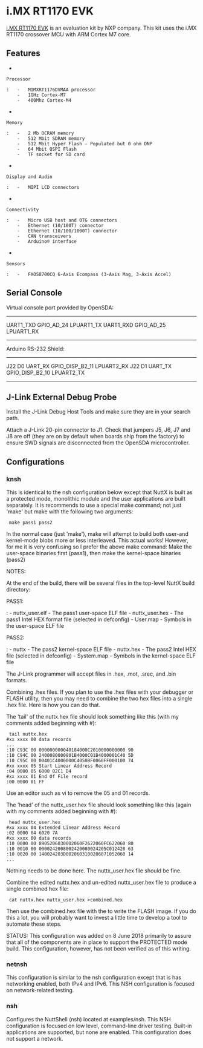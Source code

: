 i.MX RT1170 EVK
===============

[i.MX RT1170
EVK](https://www.nxp.com/design/development-boards/i-mx-evaluation-and-development-boards/mimxRT1170-evk-i-mx-RT1170-evaluation-kit:MIMXRT1170-EVK)
is an evaluation kit by NXP company. This kit uses the i.MX RT1170
crossover MCU with ARM Cortex M7 core.

Features
--------

-   

    Processor

    :   -   MIMXRT1176DVMAA processor
        -   1GHz Cortex-M7
        -   400Mhz Cortex-M4

-   

    Memory

    :   -   2 Mb OCRAM memory
        -   512 Mbit SDRAM memory
        -   512 Mbit Hyper Flash - Populated but 0 ohm DNP
        -   64 Mbit QSPI Flash
        -   TF socket for SD card

-   

    Display and Audio

    :   -   MIPI LCD connectors

-   

    Connectivity

    :   -   Micro USB host and OTG connectors
        -   Ethernet (10/100T) connector
        -   Ethernet (10/100/1000T) connector
        -   CAN transceivers
        -   Arduino® interface

-   

    Sensors

    :   -   FXOS8700CQ 6-Axis Ecompass (3-Axis Mag, 3-Axis Accel)

Serial Console
--------------

Virtual console port provided by OpenSDA:

  ------------ -------------- -------------
  UART1\_TXD   GPIO\_AD\_24   LPUART1\_TX
  UART1\_RXD   GPIO\_AD\_25   LPUART1\_RX
  ------------ -------------- -------------

Arduino RS-232 Shield:

  ----- ---- ---------- -------------------- -------------
  J22   D0   UART\_RX   GPIO\_DISP\_B2\_11   LPUART2\_RX
  J22   D1   UART\_TX   GPIO\_DISP\_B2\_10   LPUART2\_TX
  ----- ---- ---------- -------------------- -------------

J-Link External Debug Probe
---------------------------

Install the J-Link Debug Host Tools and make sure they are in your
search path.

Attach a J-Link 20-pin connector to J1. Check that jumpers J5, J6, J7
and J8 are off (they are on by default when boards ship from the
factory) to ensure SWD signals are disconnected from the OpenSDA
microcontroller.

Configurations
--------------

### knsh

This is identical to the nsh configuration below except that NuttX is
built as a protected mode, monolithic module and the user applications
are built separately. It is recommends to use a special make command;
not just \'make\' but make with the following two arguments:

``` {.console}
 make pass1 pass2
```

In the normal case (just \'make\'), make will attempt to build both
user-and kernel-mode blobs more or less interleaved. This actual works!
However, for me it is very confusing so I prefer the above make command:
Make the user-space binaries first (pass1), then make the kernel-space
binaries (pass2)

NOTES:

At the end of the build, there will be several files in the top-level
NuttX build directory:

PASS1:

:   -   nuttx\_user.elf - The pass1 user-space ELF file
    -   nuttx\_user.hex - The pass1 Intel HEX format file (selected in
        defconfig)
    -   User.map - Symbols in the user-space ELF file

PASS2:

:   -   nuttx - The pass2 kernel-space ELF file
    -   nuttx.hex - The pass2 Intel HEX file (selected in defconfig)
    -   System.map - Symbols in the kernel-space ELF file

The J-Link programmer will accept files in .hex, .mot, .srec, and .bin
formats.

Combining .hex files. If you plan to use the .hex files with your
debugger or FLASH utility, then you may need to combine the two hex
files into a single .hex file. Here is how you can do that.

The \'tail\' of the nuttx.hex file should look something like this (with
my comments added beginning with \#):

``` {.console}
 tail nuttx.hex
#xx xxxx 00 data records
...
:10 C93C 00 000000000040184000C2010000000000 90
:10 C94C 00 2400080000801B4000C01B4000001C40 5D
:10 C95C 00 00401C4000000C4050BF0060FF000100 74
#xx xxxx 05 Start Linear Address Record
:04 0000 05 6000 02C1 D4
#xx xxxx 01 End Of File record
:00 0000 01 FF
```

Use an editor such as vi to remove the 05 and 01 records.

The \'head\' of the nuttx\_user.hex file should look something like this
(again with my comments added beginning with \#):

``` {.console}
 head nuttx_user.hex
#xx xxxx 04 Extended Linear Address Record
:02 0000 04 6020 7A
#xx xxxx 00 data records
:10 0000 00 8905206030002060F2622060FC622060 80
:10 0010 00 0000242008002420080024205C012420 63
:10 0020 00 140024203D0020603100206071052060 14
...
```

Nothing needs to be done here. The nuttx\_user.hex file should be fine.

Combine the edited nuttx.hex and un-edited nuttx\_user.hex file to
produce a single combined hex file:

``` {.console}
 cat nuttx.hex nuttx_user.hex >combined.hex
```

Then use the combined.hex file with the to write the FLASH image. If you
do this a lot, you will probably want to invest a little time to develop
a tool to automate these steps.

STATUS: This configuration was added on 8 June 2018 primarily to assure
that all of the components are in place to support the PROTECTED mode
build. This configuration, however, has not been verified as of this
writing.

### netnsh

This configuration is similar to the nsh configuration except that is
has networking enabled, both IPv4 and IPv6. This NSH configuration is
focused on network-related testing.

### nsh

Configures the NuttShell (nsh) located at examples/nsh. This NSH
configuration is focused on low level, command-line driver testing.
Built-in applications are supported, but none are enabled. This
configuration does not support a network.
